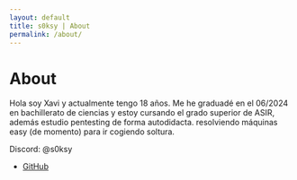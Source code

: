 ```yaml
---
layout: default
title: s0ksy | About
permalink: /about/
---
```


# About

Hola soy Xavi y actualmente tengo 18 años. Me he graduadé en el 06/2024 en bachillerato de ciencias y estoy cursando el grado superior de ASIR, además estudio pentesting de forma autodidacta.
resolviendo máquinas easy (de momento) para ir cogiendo soltura.

Discord: @s0ksy
- [GitHub](https://github.com/s0ksy)
